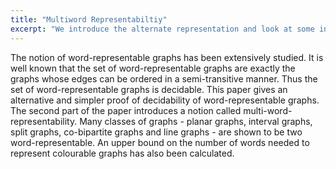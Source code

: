 ```yaml
---
title: "Multiword Representabiltiy"
excerpt: "We introduce the alternate representation and look at some interesting consequences of the same."
---
```


The notion of word-representable graphs has been extensively studied. It is well known that the set of word-representable graphs are exactly the graphs whose edges can be ordered in a semi-transitive manner. Thus the set of word-representable graphs is decidable. This paper gives an alternative and simpler proof of decidability of word-representable graphs. The second part of the paper introduces a notion called multi-word-representability. Many classes of graphs - planar graphs, interval graphs, split graphs, co-bipartite graphs and line graphs - are shown to be two word-representable. An upper bound on the number of words needed to represent colourable graphs has also been calculated.
